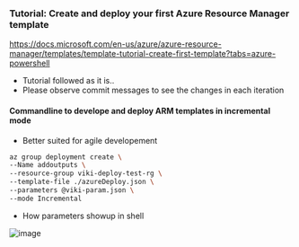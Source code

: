 ### Tutorial: Create and deploy your first Azure Resource Manager template  

https://docs.microsoft.com/en-us/azure/azure-resource-manager/templates/template-tutorial-create-first-template?tabs=azure-powershell

* Tutorial followed as it is..
* Please observe commit messages to see the changes in each iteration


#### Commandline to develope and deploy ARM templates in incremental mode

* Better suited for agile developement

```bash
az group deployment create \
--Name addoutputs \
--resource-group viki-deploy-test-rg \
--template-file ./azureDeploy.json \
--parameters @viki-param.json \
--mode Incremental
```

* How parameters showup in shell

![image](https://user-images.githubusercontent.com/13016162/71651354-e3bb0f00-2d42-11ea-9900-9e6f9f772e69.png)
